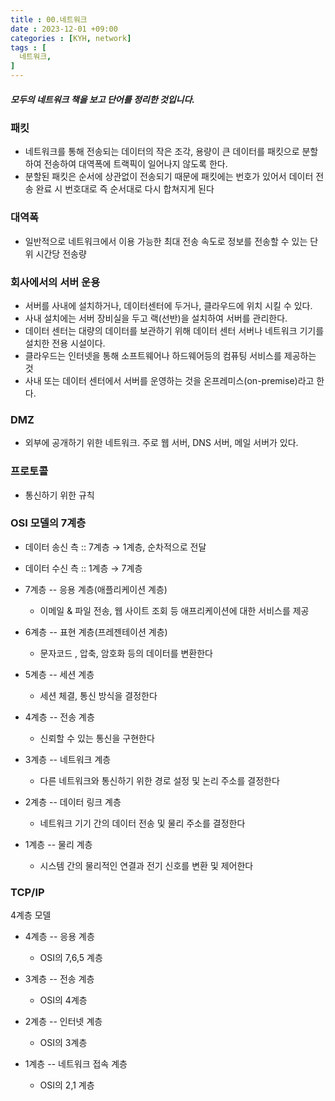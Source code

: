 ```yaml
---
title : 00.네트워크
date : 2023-12-01 +09:00
categories : [KYH, network]
tags : [
  네트워크,
]
---
```

<!-- ![](/assets/img/Spring/aaaa.png){:style="border:1px solid #eaeaea; border-radius: 7px; padding: 0px;" } -->
<!-- ![](/assets/img/Performance Test/1-1.png){:style="width:1000px" } -->

##### 모두의 네트워크 책을 보고 단어를 정리한 것입니다.

### 패킷
- 네트워크를 통해 전송되는 데이터의 작은 조각, 용량이 큰 데이터를 패킷으로 분할하여 전송하여 대역폭에 트랙픽이 일어나지 않도록 한다. 
- 분할된 패킷은 순서에 상관없이 전송되기 때문에 패킷에는 번호가 있어서 데이터 전송 완료 시 번호대로 즉 순서대로 다시 합쳐지게 된다

### 대역폭
- 일반적으로 네트워크에서 이용 가능한 최대 전송 속도로 정보를 전송할 수 있는 단위 시간당 전송량 

### 회사에서의 서버 운용
- 서버를 사내에 설치하거나, 데이터센터에 두거나, 클라우드에 위치 시킬 수 있다. 
- 사내 설치에는 서버 장비실을 두고 랙(선반)을 설치하여 서버를 관리한다.
- 데이터 센터는 대량의 데이터를 보관하기 위해 데이터 센터 서버나 네트워크 기기를 설치한 전용 시설이다.
- 클라우드는 인터넷을 통해 소프트웨어나 하드웨어등의 컴퓨팅 서비스를 제공하는 것
- 사내 또는 데이터 센터에서 서버를 운영하는 것을 온프레미스(on-premise)라고 한다.

### DMZ
- 외부에 공개하기 위한 네트워크. 주로 웹 서버, DNS 서버, 메일 서버가 있다.

### 프로토콜
- 통신하기 위한 규칙

### OSI 모델의 7계층
- 데이터 송신 측 :: 7계층 → 1계층, 순차적으로 전달
- 데이터 수신 측 :: 1계층 → 7계층

- 7계층 -- 응용 계층(애플리케이션 계층)
  - 이메일 & 파일 전송, 웹 사이트 조회 등 애프리케이션에 대한 서비스를 제공

- 6계층 -- 표현 계층(프레젠테이션 계층)
  - 문자코드 , 압축, 암호화 등의 데이터를 변환한다

- 5계층 -- 세션 계층
  - 세션 체결, 통신 방식을 결정한다

- 4계층 -- 전송 계층
  - 신뢰할 수 있는 통신을 구현한다

- 3계층 -- 네트워크 계층
  - 다른 네트워크와 통신하기 위한 경로 설정 및 논리 주소를 결정한다

- 2계층 -- 데이터 링크 계층
  - 네트워크 기기 간의 데이터 전송 및 물리 주소를 결정한다

- 1계층 -- 물리 계층
  - 시스템 간의 물리적인 연결과 전기 신호를 변환 및 제어한다

### TCP/IP

4계층 모델

- 4계층 -- 응용 계층
  - OSI의 7,6,5 계층

- 3계층 -- 전송 계층
  - OSI의 4계층

- 2계층 -- 인터넷 계층
  - OSI의 3계층

- 1계층 -- 네트워크 접속 계층
  - OSI의 2,1 계층
